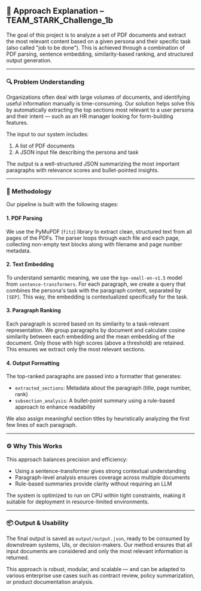 ## 📝 Approach Explanation – TEAM_STARK_Challenge_1b

The goal of this project is to analyze a set of PDF documents and extract the most relevant content based on a given persona and their specific task (also called "job to be done"). This is achieved through a combination of PDF parsing, sentence embedding, similarity-based ranking, and structured output generation.

---

### 🔍 Problem Understanding

Organizations often deal with large volumes of documents, and identifying useful information manually is time-consuming. Our solution helps solve this by automatically extracting the top sections most relevant to a user persona and their intent — such as an HR manager looking for form-building features.

The input to our system includes:
1. A list of PDF documents
2. A JSON input file describing the persona and task

The output is a well-structured JSON summarizing the most important paragraphs with relevance scores and bullet-pointed insights.

---

### 🧱 Methodology

Our pipeline is built with the following stages:

#### 1. **PDF Parsing**
We use the PyMuPDF (`fitz`) library to extract clean, structured text from all pages of the PDFs. The parser loops through each file and each page, collecting non-empty text blocks along with filename and page number metadata.

#### 2. **Text Embedding**
To understand semantic meaning, we use the `bge-small-en-v1.5` model from `sentence-transformers`. For each paragraph, we create a query that combines the persona's task with the paragraph content, separated by `[SEP]`. This way, the embedding is contextualized specifically for the task.

#### 3. **Paragraph Ranking**
Each paragraph is scored based on its similarity to a task-relevant representation. We group paragraphs by document and calculate cosine similarity between each embedding and the mean embedding of the document. Only those with high scores (above a threshold) are retained. This ensures we extract only the most relevant sections.

#### 4. **Output Formatting**
The top-ranked paragraphs are passed into a formatter that generates:
- `extracted_sections`: Metadata about the paragraph (title, page number, rank)
- `subsection_analysis`: A bullet-point summary using a rule-based approach to enhance readability

We also assign meaningful section titles by heuristically analyzing the first few lines of each paragraph.

---

### ⚙️ Why This Works

This approach balances precision and efficiency:
- Using a sentence-transformer gives strong contextual understanding
- Paragraph-level analysis ensures coverage across multiple documents
- Rule-based summaries provide clarity without requiring an LLM

The system is optimized to run on CPU within tight constraints, making it suitable for deployment in resource-limited environments.

---

### 📦 Output & Usability

The final output is saved as `output/output.json`, ready to be consumed by downstream systems, UIs, or decision-makers. Our method ensures that all input documents are considered and only the most relevant information is returned.

This approach is robust, modular, and scalable — and can be adapted to various enterprise use cases such as contract review, policy summarization, or product documentation analysis.
